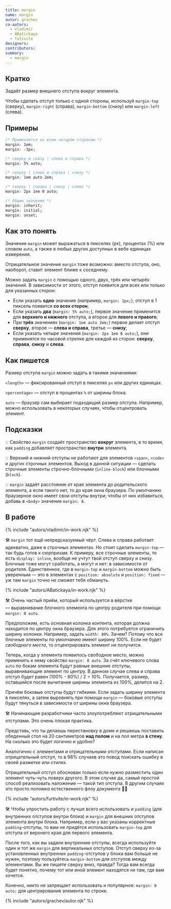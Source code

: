 ```yaml
---
title: margin
name: margin
autor: grachev
co-autors:
  - vladimir
  - ABatickaya
  - futivite
designers:
contributors:
summary:
  - margin
---
```


## Кратко

Задаёт размер внешнего отступа вокруг элемента.

Чтобы сделать отступ только с одной стороны, используй `margin-top` (сверху), `margin-right` (справа), `margin-bottom` (снизу) или `margin-left` (слева).

## Примеры

```css
/* Применяется ко всем четырём сторонам */
margin: 1em;
margin: -3px;

/* сверху и снизу | слева и справа */
margin: 5% auto;

/* сверху | слева и справа | снизу */
margin: 1em auto 2em;

/* сверху | справа | снизу | слева */
margin: 2px 1em 0 auto;

/* Общие значения */
margin: inherit;
margin: initial;
margin: unset;
```

## Как это понять

Значение `margin` может выражаться в пикселях (px), процентах (%) или словом `auto`, а также в любых других доступных в вебе единицах измерения.

Отрицательное значение `margin` тоже возможно: вместо отступа, оно, наоборот, ставит элемент ближе к соседнему.

Можно задать `margin` с помощью одного, двух, трёх или четырёх значений. В зависимости от этого, отступ появится для всех или только для указанных сторон:

- Если указать **одно** значение (например, `margin: 1px;`), отступ в 1 пиксель появится **со всех сторон**;
- Если указать **два** (`margin: 5% auto;`), первое значение применится для **верхнего и нижнего** отступа, а второе для **левого и правого**;
- При **трёх** значениях (`margin: 1em auto 2em;`) первое делает отступ **сверху**, второе — **слева и справа**, третье — **снизу**;
- Если указать четыре значения (`margin: 2px 1em 0 auto;`), они применятся по часовой стрелке для каждой из сторон: **сверху**, **справа**, **снизу** и **слева**.

## Как пишется

Размер отступа `margin` можно задать в такими значениями:

`<length>` — фиксированный отступ в пикселях `px` или других единицах.

`<percentage>` — отступ в процентах `%` от ширины блока.

`auto` — браузер сам выбирает подходящий размер отступа. Например, можно использовать в некоторых случаях, чтобы отцентровать элемент.

## Подсказки

💡 Свойство `margin` создаёт пространство **вокруг** элемента, в то время, как `padding` добавляет пространство **внутри** элемента.

💡 Верхний и нижний отступы не работают для элементов `<span>`, `<code>` и других строчных элементов. Выход в данной ситуации — сделать строчные элементы строчно-блочными (`inline-block`) или блочными (`block`).

💡 `margin` задаёт расстояние от края элемента до родительского элемента, а если такого нет, то до края окна браузера. По умолчанию браузерное окно имеет свои отступы внутри; чтобы от них избавиться, добавь в `<body>` значение `margin: 0`_._

## В работе

{% include "autors/vladimir/in-work.njk" %}

🛠 `margin` тот ещё непредсказуемый чёрт. Слева и справа работает адекватно, даже в строчных элементах. Но стоит сделать `margin-top` —  так будь готов к сюрпризам. К примеру, все строчные элементы, то есть `display: inline`, вообще не учтут твой отступ сверху и снизу. Блочные тоже могут сработать, а могут и нет: в зависимости от родителя. Единственное, где в `margin-top` и `margin-bottom` можно быть уверенным — это в элементах с `position: absolute` и `position: fixed` — уж там `margin` точно не сможет тебя обмануть.

{% include "autors/ABatickaya/in-work.njk" %}

🛠 Очень частый приём, который используется в вёрстке — выравнивание блочного элемента по центру родителя при помощи `margin: 0 auto`.

Предположим, есть основная колонка контента, которая должна находится по центру окна браузера. Для этого потребуется ограничить ширину колонки. Например, задать `width: 80%`. Зачем? Потому что все блочные элементы по умолчанию имеют ширину 100%. Если не будет _свободного места_, то отцентрировать элемент не получится.

Теперь, когда у элемента появилось свободное место, можно применить к нему свойство `margin: 0 auto`. За счёт ключевого слова `auto` по бокам элемента будут равные внешние отступы, выравнивающие элемент по центру. В данном случае слева и справа отступ будет равен (100% - 80%) / 2 = 10%. Получается, размер, оставшийся после вычитания ширины элемента из 100%, делится на 2.

Причём боковые отступы будут гибкими. Если задать ширину элемента в пикселях, а затем выровнять при помощи `margin` — боковые отступы будут тянуться в зависимости от ширины окна браузера.

🛠 Начинающие разработчики часто злоупотребляют отрицательными отступами. Это очень плохая практика.

Представь, что ты делаешь перестановку в доме и решаешь поставить обеденный стол на 20 сантиметров **над полом** и на пол метра **в стену**. На сколько это будет логично и удобно?

Аналогично с элементами и отрицательными отступами. Если написан отрицательный отступ, то в 98% случаев это повод поискать ошибку в своей разметке или стилях.

Отрицательный отступ обоснован только если нужно разместить один элемент чуть-чуть поверх другого. В этом случае да, самый простой способ реализовать наложение — такой тип отступа. В другим случаях это просто _поломка_ естественного флоу документа 🤙🏼

{% include "autors/furtivite/in-work.njk" %}

🛠 Чтобы упростить работу с лучше всего использовать и `padding` (для внутренних отступов внутри блока) и `margin` для внешних отступов элемента внутри блока. Например, если у вас указаны корректные `padding`-отступы, то вам не придётся использовать `margin-top` для отступа от верхнего края для первого элемента.

После того, как вы задали внутренние отступы, всегда используйте один и тот же `margin` для вертикальных отступов. Отступ сверху из-за установленных внутренних `padding`-отступов у блока вам больше не нужен, поэтому пользуйтесь `margin-bottom` для отступов между элементами. Вы же пишете сверху вниз, правда? Тогда вам всегда будет понятно, почему тот или иной элемент находятся не там, где вам хочется.

Конечно, никто не запрещает использовать и популярное: `margin: 0 auto;` для центрирования элемента по строке.

{% include "autors/grachev/autor.njk" %}
